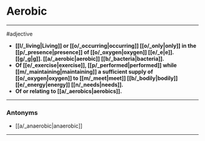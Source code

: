 # Aerobic
---
#adjective
- **[[l/_living|Living]] or [[o/_occurring|occurring]] [[o/_only|only]] in the [[p/_presence|presence]] of [[o/_oxygen|oxygen]] [[e/_e|e]].[[g/_g|g]]. [[a/_aerobic|aerobic]] [[b/_bacteria|bacteria]].**
- **Of [[e/_exercise|exercise]], [[p/_performed|performed]] while [[m/_maintaining|maintaining]] a sufficient supply of [[o/_oxygen|oxygen]] to [[m/_meet|meet]] [[b/_bodily|bodily]] [[e/_energy|energy]] [[n/_needs|needs]].**
- **Of or relating to [[a/_aerobics|aerobics]].**
---
### Antonyms
- [[a/_anaerobic|anaerobic]]
---
